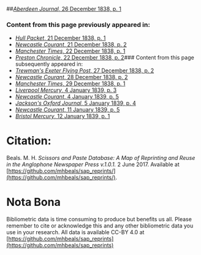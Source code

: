 ##[*Aberdeen Journal*, 26 December 1838, p. 1](https://mhbeals.github.io/sap_html/Aberdeen-Journal/Aberdeen-Journal-26-December-1838-p-1)

### Content from this page previously appeared in:
+ [*Hull Packet*, 21 December 1838, p. 1](https://mhbeals.github.io/sap_html/Hull-Packet/Hull-Packet-21-December-1838-p-1)
+ [*Newcastle Courant*, 21 December 1838, p. 2](https://mhbeals.github.io/sap_html/Newcastle-Courant/Newcastle-Courant-21-December-1838-p-2)
+ [*Manchester Times*, 22 December 1838, p. 1](https://mhbeals.github.io/sap_html/Manchester-Times/Manchester-Times-22-December-1838-p-1)
+ [*Preston Chronicle*, 22 December 1838, p. 2](https://mhbeals.github.io/sap_html/Preston-Chronicle/Preston-Chronicle-22-December-1838-p-2)### Content from this page subsequently appeared in:
+ [*Trewman's Exeter Flying Post*, 27 December 1838, p. 2](https://mhbeals.github.io/sap_html/Trewman's-Exeter-Flying-Post/Trewman's-Exeter-Flying-Post-27-December-1838-p-2)
+ [*Newcastle Courant*, 28 December 1838, p. 2](https://mhbeals.github.io/sap_html/Newcastle-Courant/Newcastle-Courant-28-December-1838-p-2)
+ [*Manchester Times*, 29 December 1838, p. 1](https://mhbeals.github.io/sap_html/Manchester-Times/Manchester-Times-29-December-1838-p-1)
+ [*Liverpool Mercury*, 4 January 1839, p. 3](https://mhbeals.github.io/sap_html/Liverpool-Mercury/Liverpool-Mercury-4-January-1839-p-3)
+ [*Newcastle Courant*, 4 January 1839, p. 5](https://mhbeals.github.io/sap_html/Newcastle-Courant/Newcastle-Courant-4-January-1839-p-5)
+ [*Jackson's Oxford Journal*, 5 January 1839, p. 4](https://mhbeals.github.io/sap_html/Jackson's-Oxford-Journal/Jackson's-Oxford-Journal-5-January-1839-p-4)
+ [*Newcastle Courant*, 11 January 1839, p. 5](https://mhbeals.github.io/sap_html/Newcastle-Courant/Newcastle-Courant-11-January-1839-p-5)
+ [*Bristol Mercury*, 12 January 1839, p. 1](https://mhbeals.github.io/sap_html/Bristol-Mercury/Bristol-Mercury-12-January-1839-p-1)
                    
# Citation: 

Beals. M. H. *Scissors and Paste Database: A Map of Reprinting and Reuse in the Anglophone Newspaper Press v.1.0.1.* 2 June 2017. Available at [https://github.com/mhbeals/sap_reprints/](https://github.com/mhbeals/sap_reprints/). 
                    
# Nota Bona

Bibliometric data is time consuming to produce but benefits us all. Please remember to cite or acknowledge this and any other bibliometric data you use in your research. All data is available CC-BY 4.0 at [https://github.com/mhbeals/sap_reprints](https://github.com/mhbeals/sap_reprints)